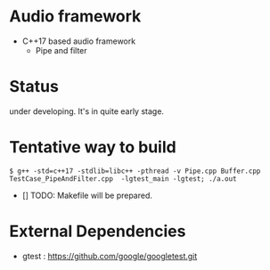 # Audio framework

* C++17 based audio framework
  * Pipe and filter


# Status

under developing. It's in quite early stage.

# Tentative way to build

```
$ g++ -std=c++17 -stdlib=libc++ -pthread -v Pipe.cpp Buffer.cpp TestCase_PipeAndFilter.cpp  -lgtest_main -lgtest; ./a.out
```

* [] TODO: Makefile will be prepared.

# External Dependencies

* gtest : https://github.com/google/googletest.git
